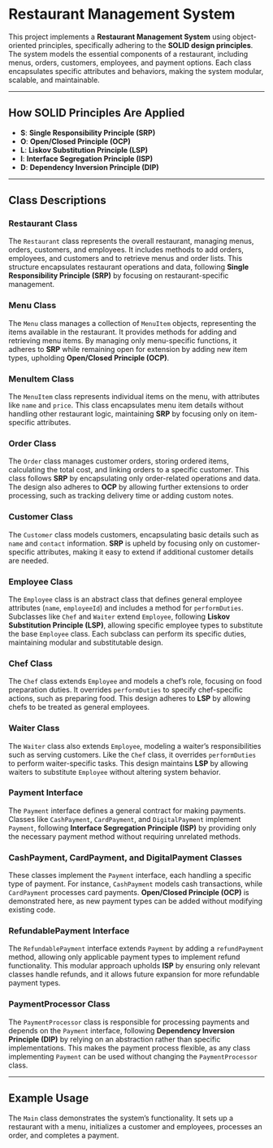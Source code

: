 # Restaurant Management System

This project implements a **Restaurant Management System** using object-oriented principles, specifically adhering to the 
**SOLID design principles**. The system models the essential components of a restaurant, including menus, orders, customers,
employees, and payment options. Each class encapsulates specific attributes and behaviors, making the system modular, 
scalable, and maintainable.

---

## How SOLID Principles Are Applied

- **S**: **Single Responsibility Principle (SRP)**
- **O**: **Open/Closed Principle (OCP)**
- **L**: **Liskov Substitution Principle (LSP)**
- **I**: **Interface Segregation Principle (ISP)**
- **D**: **Dependency Inversion Principle (DIP)**

---

## Class Descriptions

### Restaurant Class

The `Restaurant` class represents the overall restaurant, managing menus, orders, customers, and employees.
It includes methods to add orders, employees, and customers and to retrieve menus and order lists.
This structure encapsulates restaurant operations and data, following **Single Responsibility Principle (SRP)** by focusing
on restaurant-specific management.

### Menu Class

The `Menu` class manages a collection of `MenuItem` objects, representing the items available in the restaurant. It provides
methods for adding and retrieving menu items.
By managing only menu-specific functions, it adheres to **SRP** while remaining open for extension by adding new item types,
upholding **Open/Closed Principle (OCP)**.

### MenuItem Class

The `MenuItem` class represents individual items on the menu, with attributes like `name` and `price`. This class 
encapsulates menu item details without handling other restaurant logic, maintaining **SRP** by focusing only on 
item-specific attributes.

### Order Class

The `Order` class manages customer orders, storing ordered items, calculating the total cost, and linking orders to a 
specific customer. This class follows **SRP** by encapsulating only order-related operations and data.
The design also adheres to **OCP** by allowing further extensions to order processing, such as tracking delivery time or 
adding custom notes.

### Customer Class

The `Customer` class models customers, encapsulating basic details such as `name` and `contact` information. **SRP** is 
upheld by focusing only on customer-specific attributes, making it easy to extend if additional customer details are needed.

### Employee Class

The `Employee` class is an abstract class that defines general employee attributes (`name`, `employeeId`) and includes a 
method for `performDuties`.
Subclasses like `Chef` and `Waiter` extend `Employee`, following **Liskov Substitution Principle (LSP)**, allowing 
specific employee types to substitute the base `Employee` class. Each subclass can perform its specific duties, 
maintaining modular and substitutable design.

### Chef Class

The `Chef` class extends `Employee` and models a chef’s role, focusing on food preparation duties. It overrides 
`performDuties` to specify chef-specific actions, such as preparing food.
This design adheres to **LSP** by allowing chefs to be treated as general employees.

### Waiter Class

The `Waiter` class also extends `Employee`, modeling a waiter’s responsibilities such as serving customers. Like the 
`Chef` class, it overrides `performDuties` to perform waiter-specific tasks.
This design maintains **LSP** by allowing waiters to substitute `Employee` without altering system behavior.

### Payment Interface

The `Payment` interface defines a general contract for making payments. Classes like `CashPayment`, `CardPayment`, 
and `DigitalPayment` implement `Payment`, following **Interface Segregation Principle (ISP)** by providing only the 
necessary payment method without requiring unrelated methods.

### CashPayment, CardPayment, and DigitalPayment Classes

These classes implement the `Payment` interface, each handling a specific type of payment. For instance, `CashPayment` 
models cash transactions, while `CardPayment` processes card payments.
**Open/Closed Principle (OCP)** is demonstrated here, as new payment types can be added without modifying existing code.

### RefundablePayment Interface

The `RefundablePayment` interface extends `Payment` by adding a `refundPayment` method, allowing only applicable payment
types to implement refund functionality.
This modular approach upholds **ISP** by ensuring only relevant classes handle refunds, and it allows future expansion 
for more refundable payment types.

### PaymentProcessor Class

The `PaymentProcessor` class is responsible for processing payments and depends on the `Payment` interface, following 
**Dependency Inversion Principle (DIP)** by relying on an abstraction rather than specific implementations.
This makes the payment process flexible, as any class implementing `Payment` can be used without changing the 
`PaymentProcessor` class.

---

## Example Usage

The `Main` class demonstrates the system’s functionality. It sets up a restaurant with a menu, initializes a customer 
and employees, processes an order, and completes a payment.

